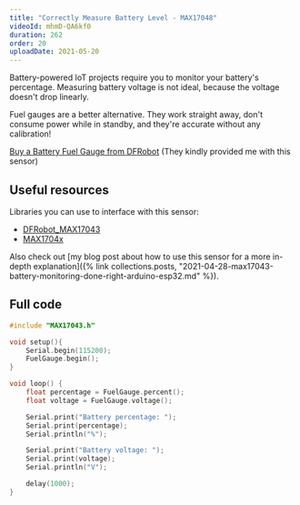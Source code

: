 ```yaml
---
title: "Correctly Measure Battery Level - MAX17048"
videoId: mhmD-QA6kf0
duration: 262
order: 20
uploadDate: 2021-05-20
---
```


Battery-powered IoT projects require you to monitor your battery's percentage. Measuring battery voltage is not ideal, because the voltage doesn't drop linearly.

Fuel gauges are a better alternative. They work straight away, don't consume power while in standby, and they're accurate without any calibration!

[Buy a Battery Fuel Gauge from DFRobot](https://www.dfrobot.com/product-1734.html?tracking=6099f25f89161) (They kindly provided me with this sensor)

## Useful resources

Libraries you can use to interface with this sensor:

* [DFRobot_MAX17043](https://github.com/DFRobot/DFRobot_MAX17043)
* [MAX1704x](https://github.com/porrey/max1704x)


Also check out [my blog post about how to use this sensor for a more in-depth explanation]({% link collections.posts, "2021-04-28-max17043-battery-monitoring-done-right-arduino-esp32.md" %}).


## Full code

```cpp
#include "MAX17043.h"

void setup(){
    Serial.begin(115200);
    FuelGauge.begin();
}

void loop() {
    float percentage = FuelGauge.percent();
    float voltage = FuelGauge.voltage();

    Serial.print("Battery percentage: ");
    Serial.print(percentage);
    Serial.println("%");

    Serial.print("Battery voltage: ");
    Serial.print(voltage);
    Serial.println("V");

    delay(1000);
}
```

